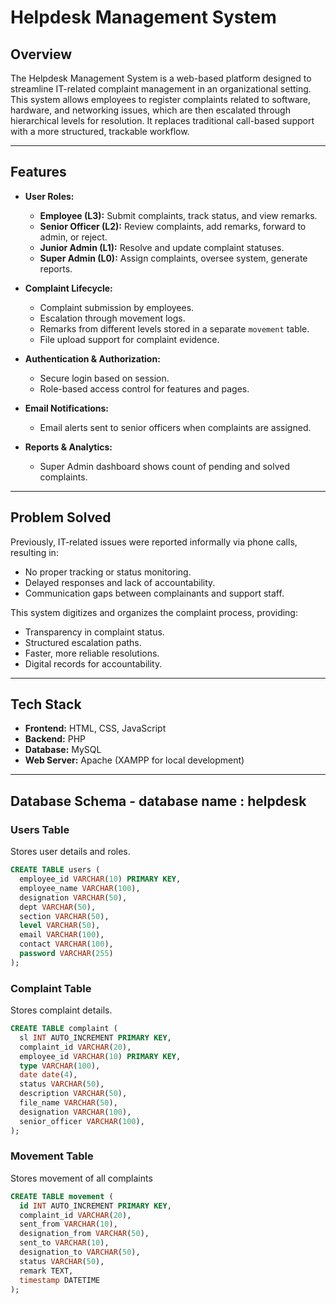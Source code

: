 # Helpdesk Management System

## Overview

The Helpdesk Management System is a web-based platform designed to streamline IT-related complaint management in an organizational setting. This system allows employees to register complaints related to software, hardware, and networking issues, which are then escalated through hierarchical levels for resolution. It replaces traditional call-based support with a more structured, trackable workflow.

---

## Features

- **User Roles:**
  - **Employee (L3):** Submit complaints, track status, and view remarks.
  - **Senior Officer (L2):** Review complaints, add remarks, forward to admin, or reject.
  - **Junior Admin (L1):** Resolve and update complaint statuses.
  - **Super Admin (L0):** Assign complaints, oversee system, generate reports.

- **Complaint Lifecycle:**
  - Complaint submission by employees.
  - Escalation through movement logs.
  - Remarks from different levels stored in a separate `movement` table.
  - File upload support for complaint evidence.

- **Authentication & Authorization:**
  - Secure login based on session.
  - Role-based access control for features and pages.

- **Email Notifications:**
  - Email alerts sent to senior officers when complaints are assigned.

- **Reports & Analytics:**
  - Super Admin dashboard shows count of pending and solved complaints.

---

## Problem Solved

Previously, IT-related issues were reported informally via phone calls, resulting in:
- No proper tracking or status monitoring.
- Delayed responses and lack of accountability.
- Communication gaps between complainants and support staff.

This system digitizes and organizes the complaint process, providing:
- Transparency in complaint status.
- Structured escalation paths.
- Faster, more reliable resolutions.
- Digital records for accountability.

---

## Tech Stack

- **Frontend:** HTML, CSS, JavaScript
- **Backend:** PHP
- **Database:** MySQL
- **Web Server:** Apache (XAMPP for local development)

---

## Database Schema - database name : helpdesk

### Users Table
Stores user details and roles.

```sql
CREATE TABLE users (
  employee_id VARCHAR(10) PRIMARY KEY,
  employee_name VARCHAR(100),
  designation VARCHAR(50),
  dept VARCHAR(50),
  section VARCHAR(50),
  level VARCHAR(50),
  email VARCHAR(100),
  contact VARCHAR(100),
  password VARCHAR(255)
);
```

### Complaint Table
Stores complaint details.

```sql
CREATE TABLE complaint (
  sl INT AUTO_INCREMENT PRIMARY KEY,
  complaint_id VARCHAR(20),
  employee_id VARCHAR(10) PRIMARY KEY,
  type VARCHAR(100),
  date date(4),
  status VARCHAR(50),
  description VARCHAR(50),
  file_name VARCHAR(50),
  designation VARCHAR(100),
  senior_officer VARCHAR(100),
);

```

### Movement Table
Stores movement of all complaints 

```sql
CREATE TABLE movement (
  id INT AUTO_INCREMENT PRIMARY KEY,
  complaint_id VARCHAR(20),
  sent_from VARCHAR(10),
  designation_from VARCHAR(50),
  sent_to VARCHAR(10),
  designation_to VARCHAR(50),
  status VARCHAR(50),
  remark TEXT,
  timestamp DATETIME
);
```

